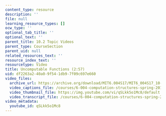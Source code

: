 ```yaml
---
content_type: resource
description: ''
file: null
learning_resource_types: []
ocw_type: ''
optional_tab_title: ''
optional_text: ''
parent_title: 10.2 Topic Videos
parent_type: CourseSection
parent_uid: null
related_resources_text: ''
resource_index_text: ''
resourcetype: Video
title: Uncomputable Functions (2:57)
uid: df2263a2-40a0-9f54-1db9-7f09c697e660
video_files:
  archive_url: https://archive.org/download/MIT6.004S17/MIT6_004S17_10-02-07_300k.mp4
  video_captions_file: /courses/6-004-computation-structures-spring-2017/906169a82b2059d0a755aa239c7eddeb_qSLkk5o1Mc8.vtt
  video_thumbnail_file: https://img.youtube.com/vi/qSLkk5o1Mc8/default.jpg
  video_transcript_file: /courses/6-004-computation-structures-spring-2017/8b55bf530030cec033f034f1577a4389_qSLkk5o1Mc8.pdf
video_metadata:
  youtube_id: qSLkk5o1Mc8
---
```

